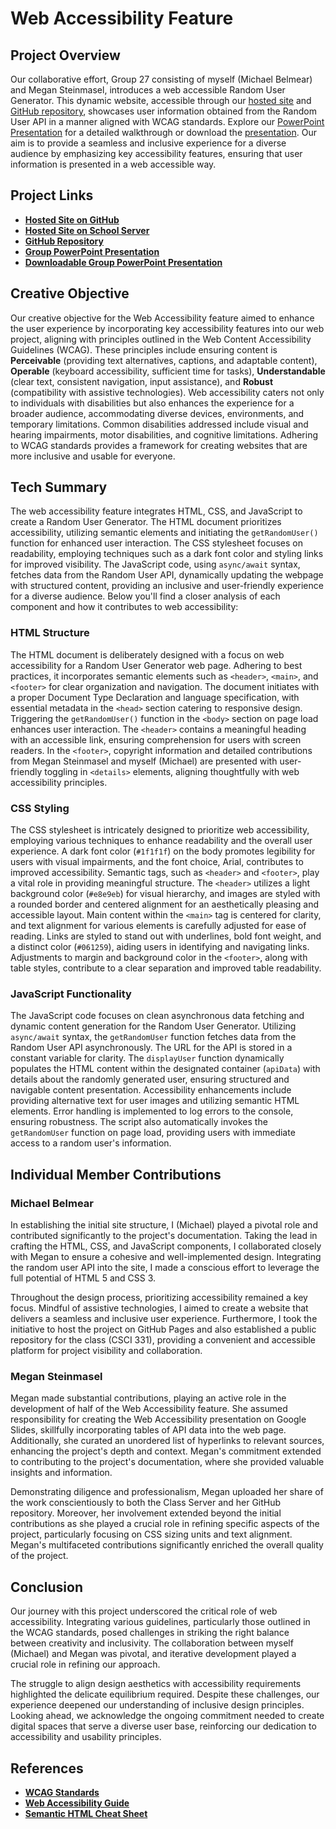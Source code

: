 # Web Accessibility Feature

## Project Overview

Our collaborative effort, Group 27 consisting of myself (Michael Belmear) and Megan Steinmasel, introduces a web accessible Random User Generator. This dynamic website, accessible through our [hosted site](https://mbelmear.github.io/CSCI-331/Final%20Project/index.html) and [GitHub repository](https://github.com/mbelmear/CSCI-331/tree/main/Final%20Project), showcases user information obtained from the Random User API in a manner aligned with WCAG standards. Explore our [PowerPoint Presentation](https://docs.google.com/presentation/d/14D2j1q7L0T7WU2Pgl7byY1G44EubFcrGJKhKl4oXbq4/edit#slide=id.p) for a detailed walkthrough or download the [presentation](https://mbelmear.github.io/CSCI-331/Final%20Project/Web%20Accessibility.pptx). Our aim is to provide a seamless and inclusive experience for a diverse audience by emphasizing key accessibility features, ensuring that user information is presented in a web accessible way. 

## Project Links

- [**Hosted Site on GitHub**](https://mbelmear.github.io/CSCI-331/Final%20Project/index.html)
- [**Hosted Site on School Server**](https://csci331.cs.montana.edu/~h37r784/Final%20Project/)
- [**GitHub Repository**](https://github.com/mbelmear/CSCI-331/tree/main/Final%20Project)
- [**Group PowerPoint Presentation**](https://docs.google.com/presentation/d/14D2j1q7L0T7WU2Pgl7byY1G44EubFcrGJKhKl4oXbq4/edit#slide=id.p)
- [**Downloadable Group PowerPoint Presentation**](https://mbelmear.github.io/CSCI-331/Final%20Project/Web%20Accessibility.pptx)

## Creative Objective

Our creative objective for the Web Accessibility feature aimed to enhance the user experience by incorporating key accessibility features into our web project, aligning with principles outlined in the Web Content Accessibility Guidelines (WCAG). These principles include ensuring content is **Perceivable** (providing text alternatives, captions, and adaptable content), **Operable** (keyboard accessibility, sufficient time for tasks), **Understandable** (clear text, consistent navigation, input assistance), and **Robust** (compatibility with assistive technologies). Web accessibility caters not only to individuals with disabilities but also enhances the experience for a broader audience, accommodating diverse devices, environments, and temporary limitations. Common disabilities addressed include visual and hearing impairments, motor disabilities, and cognitive limitations. Adhering to WCAG standards provides a framework for creating websites that are more inclusive and usable for everyone.

## Tech Summary

The web accessibility feature integrates HTML, CSS, and JavaScript to create a Random User Generator. The HTML document prioritizes accessibility, utilizing semantic elements and initiating the `getRandomUser()` function for enhanced user interaction. The CSS stylesheet focuses on readability, employing techniques such as a dark font color and styling links for improved visibility. The JavaScript code, using `async/await` syntax, fetches data from the Random User API, dynamically updating the webpage with structured content, providing an inclusive and user-friendly experience for a diverse audience. Below you'll find a closer analysis of each component and how it contributes to web accessibility: 

### HTML Structure
The HTML document is deliberately designed with a focus on web accessibility for a Random User Generator web page. Adhering to best practices, it incorporates semantic elements such as `<header>`, `<main>`, and `<footer>` for clear organization and navigation. The document initiates with a proper Document Type Declaration and language specification, with essential metadata in the `<head>` section catering to responsive design. Triggering the `getRandomUser()` function in the `<body>` section on page load enhances user interaction. The `<header>` contains a meaningful heading with an accessible link, ensuring comprehension for users with screen readers. In the `<footer>`, copyright information and detailed contributions from Megan Steinmasel and myself (Michael) are presented with user-friendly toggling in `<details>` elements, aligning thoughtfully with web accessibility principles.

### CSS Styling
The CSS stylesheet is intricately designed to prioritize web accessibility, employing various techniques to enhance readability and the overall user experience. A dark font color (`#1f1f1f`) on the body promotes legibility for users with visual impairments, and the font choice, Arial, contributes to improved accessibility. Semantic tags, such as `<header>` and `<footer>`, play a vital role in providing meaningful structure. The `<header>` utilizes a light background color (`#e8e9eb`) for visual hierarchy, and images are styled with a rounded border and centered alignment for an aesthetically pleasing and accessible layout. Main content within the `<main>` tag is centered for clarity, and text alignment for various elements is carefully adjusted for ease of reading. Links are styled to stand out with underlines, bold font weight, and a distinct color (`#061259`), aiding users in identifying and navigating links. Adjustments to margin and background color in the `<footer>`, along with table styles, contribute to a clear separation and improved table readability.

### JavaScript Functionality
The JavaScript code focuses on clean asynchronous data fetching and dynamic content generation for the Random User Generator. Utilizing `async/await` syntax, the `getRandomUser` function fetches data from the Random User API asynchronously. The URL for the API is stored in a constant variable for clarity. The `displayUser` function dynamically populates the HTML content within the designated container (`apiData`) with details about the randomly generated user, ensuring structured and navigable content presentation. Accessibility enhancements include providing alternative text for user images and utilizing semantic HTML elements. Error handling is implemented to log errors to the console, ensuring robustness. The script also automatically invokes the `getRandomUser` function on page load, providing users with immediate access to a random user's information.

## Individual Member Contributions

### Michael Belmear
In establishing the initial site structure, I (Michael) played a pivotal role and contributed significantly to the project's documentation. Taking the lead in crafting the HTML, CSS, and JavaScript components, I collaborated closely with Megan to ensure a cohesive and well-implemented design. Integrating the random user API into the site, I made a conscious effort to leverage the full potential of HTML 5 and CSS 3.

Throughout the design process, prioritizing accessibility remained a key focus. Mindful of assistive technologies, I aimed to create a website that delivers a seamless and inclusive user experience. Furthermore, I took the initiative to host the project on GitHub Pages and also established a public repository for the class (CSCI 331), providing a convenient and accessible platform for project visibility and collaboration.

### Megan Steinmasel
Megan made substantial contributions, playing an active role in the development of half of the Web Accessibility feature. She assumed responsibility for creating the Web Accessibility presentation on Google Slides, skillfully incorporating tables of API data into the web page. Additionally, she curated an unordered list of hyperlinks to relevant sources, enhancing the project's depth and context. Megan's commitment extended to contributing to the project's documentation, where she provided valuable insights and information.

Demonstrating diligence and professionalism, Megan uploaded her share of the work conscientiously to both the Class Server and her GitHub repository. Moreover, her involvement extended beyond the initial contributions as she played a crucial role in refining specific aspects of the project, particularly focusing on CSS sizing units and text alignment. Megan's multifaceted contributions significantly enriched the overall quality of the project.

## Conclusion

Our journey with this project underscored the critical role of web accessibility. Integrating various guidelines, particularly those outlined in the WCAG standards, posed challenges in striking the right balance between creativity and inclusivity. The collaboration between myself (Michael) and Megan was pivotal, and iterative development played a crucial role in refining our approach.

The struggle to align design aesthetics with accessibility requirements highlighted the delicate equilibrium required. Despite these challenges, our experience deepened our understanding of inclusive design principles. Looking ahead, we acknowledge the ongoing commitment needed to create digital spaces that serve a diverse user base, reinforcing our dedication to accessibility and usability principles.

## References

- [**WCAG Standards**](https://www.w3.org/WAI/standards-guidelines/wcag/)
- [**Web Accessibility Guide**](https://blog.hubspot.com/website/web-accessibility)
- [**Semantic HTML Cheat Sheet**](https://medium.com/@ericapantojacs/semantic-html-cheat-sheet-9194768368bb)
